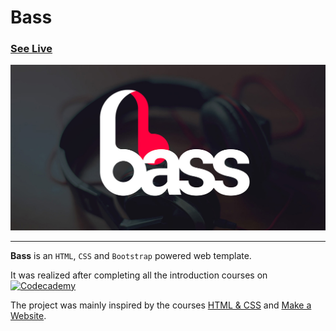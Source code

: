 # Bass

### [See Live](https://gabrielecanepa.github.io/bass)

[![](images/thumbnail.jpg)](https://gabrielecanepa.github.io/bass)

---

**Bass** is an `HTML`, `CSS` and `Bootstrap` powered web template.

It was realized after completing all the introduction courses on <a href="https://www.codecademy.com" target="_blank"><img src="http://s3.amazonaws.com/codecademy-blog/assets/logo_blue_dark.png" height="20" alt="Codecademy" title="Codecademy"/></a>

The project was mainly inspired by the courses [HTML & CSS](https://www.codecademy.com/learn/web) and [Make a Website](https://www.codecademy.com/learn/make-a-website).
